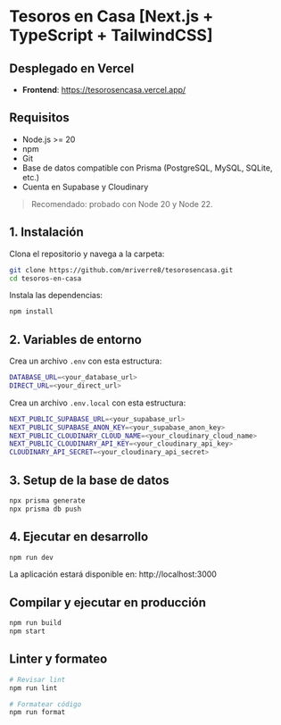 # Tesoros en Casa [Next.js + TypeScript + TailwindCSS]

## Desplegado en Vercel

- **Frontend**: https://tesorosencasa.vercel.app/

## Requisitos

- Node.js >= 20
- npm
- Git
- Base de datos compatible con Prisma (PostgreSQL, MySQL, SQLite, etc.)
- Cuenta en Supabase y Cloudinary

> Recomendado: probado con Node 20 y Node 22.

## 1. Instalación

Clona el repositorio y navega a la carpeta:

```bash
git clone https://github.com/mriverre8/tesorosencasa.git
cd tesoros-en-casa
```

Instala las dependencias:

```bash
npm install
```

## 2. Variables de entorno

Crea un archivo `.env` con esta estructura:

```bash
DATABASE_URL=<your_database_url>
DIRECT_URL=<your_direct_url>
```

Crea un archivo `.env.local` con esta estructura:

```bash
NEXT_PUBLIC_SUPABASE_URL=<your_supabase_url>
NEXT_PUBLIC_SUPABASE_ANON_KEY=<your_supabase_anon_key>
NEXT_PUBLIC_CLOUDINARY_CLOUD_NAME=<your_cloudinary_cloud_name>
NEXT_PUBLIC_CLOUDINARY_API_KEY=<your_cloudinary_api_key>
CLOUDINARY_API_SECRET=<your_cloudinary_api_secret>
```

## 3. Setup de la base de datos

```bash
npx prisma generate
npx prisma db push
```

## 4. Ejecutar en desarrollo

```bash
npm run dev
```

La aplicación estará disponible en: http://localhost:3000

## Compilar y ejecutar en producción

```bash
npm run build
npm start
```

## Linter y formateo

```bash
# Revisar lint
npm run lint

# Formatear código
npm run format
```
